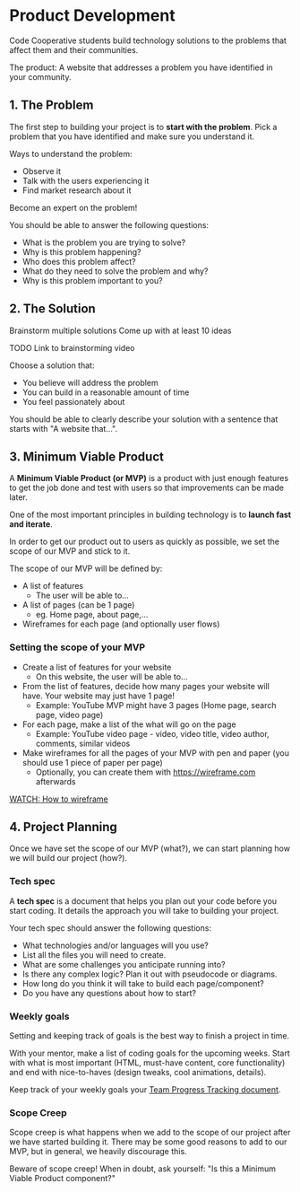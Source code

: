 # Product Development

Code Cooperative students build technology solutions to
the problems that affect them and their communities.

The product: A website that addresses a problem you have
identified in your community.

## 1. The Problem

The first step to building your project is to **start
with the problem**. Pick a problem that you have identified and
make sure you understand it.

Ways to understand the problem:
* Observe it
* Talk with the users experiencing it
* Find market research about it

Become an expert on the problem!

You should be able to answer the following questions:
* What is the problem you are trying to solve?
* Why is this problem happening?
* Who does this problem affect?
* What do they need to solve the problem and why?
* Why is this problem important to you?

## 2. The Solution

Brainstorm multiple solutions
Come up with at least 10 ideas

TODO Link to brainstorming video

Choose a solution that:
* You believe will address the problem
* You can build in a reasonable amount of time
* You feel passionately about

You should be able to clearly describe your solution with
a sentence that starts with "A website that...".

## 3. Minimum Viable Product

A **Minimum Viable Product (or MVP)** is a product with just
enough features to get the job done and test with users so that
improvements can be made later.

One of the most important principles in building technology
is to **launch fast and iterate**.

In order to get our product out to users as quickly as possible,
we set the scope of our MVP and stick to it.

The scope of our MVP will be defined by:
* A list of features
  * The user will be able to...
* A list of pages (can be 1 page)
  * eg. Home page, about page,...
* Wireframes for each page (and optionally user flows)

### Setting the scope of your MVP

* Create a list of features for your website
  * On this website, the user will be able to...
* From the list of features, decide how many pages your website will have. Your website may just have 1 page!
  * Example: YouTube MVP might have 3 pages (Home page, search page, video page)
* For each page, make a list of the what will go on the page
  * Example: YouTube video page - video, video title, video author, comments, similar videos
* Make wireframes for all the pages of your MVP with pen and paper (you should use 1 piece of paper per page)
  * Optionally, you can create them with https://wireframe.com afterwards

[WATCH: How to wireframe](https://www.youtube.com/watch?v=PmmQjLqJQlY)

## 4. Project Planning

Once we have set the scope of our MVP (what?), we can start planning how we will build our project (how?).

### Tech spec

A **tech spec** is a document that helps you plan out your code
before you start coding. It details the approach you will take to building your project.

Your tech spec should answer the following questions:
* What technologies and/or languages will you use?
* List all the files you will need to create.
* What are some challenges you anticipate running into?
* Is there any complex logic? Plan it out with pseudocode or diagrams.
* How long do you think it will take to build each page/component?
* Do you have any questions about how to start?

### Weekly goals

Setting and keeping track of goals is the best way to finish
a project in time.

With your mentor, make a list of coding goals for the upcoming
weeks. Start with what is most important (HTML, must-have content, core functionality) and end with nice-to-haves (design tweaks, cool animations, details).

Keep track of your weekly goals your [Team Progress Tracking document](https://docs.google.com/document/d/1cO_27t2KBDFA3bzAn-YGNKSsk9_1L3XDVLHDAg7jn4c/edit).

### Scope Creep

Scope creep is what happens when we add to the scope of our
project after we have started building it. There may
be some good reasons to add to our MVP, but in general, we
heavily discourage this.

Beware of scope creep! When in doubt, ask yourself: "Is this a Minimum Viable Product component?"

